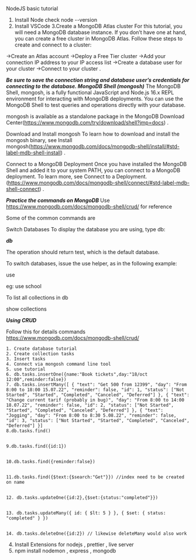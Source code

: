 NodeJS basic tutorial 
1. Install Node 
check node --version
2. Install VSCode 
3.Create a MongoDB Atlas cluster
For this tutorial, you will need a MongoDB database instance. If you don’t have one at hand, you can create a free cluster in MongoDB Atlas. Follow these steps to create and connect to a cluster:

->Create an Atlas account
->Deploy a Free Tier cluster
->Add your connection IP address to your IP access list
->Create a database user for your cluster
->Connect to your cluster
.


***Be sure to save the connection string and database user’s credentials for connecting to the database.
MongoDB Shell (mongosh)***
The MongoDB Shell, mongosh, is a fully functional JavaScript and Node.js 16.x REPL environment for interacting with MongoDB deployments. You can use the MongoDB Shell to test queries and operations directly with your database.

mongosh is available as a standalone package in the 
MongoDB Download Center(https://www.mongodb.com/try/download/shell?jmp=docs)
.

Download and Install mongosh
To learn how to download and install the mongosh binary, see Install
mongosh(https://www.mongodb.com/docs/mongodb-shell/install/#std-label-mdb-shell-install)
.

Connect to a MongoDB Deployment
Once you have installed the MongoDB Shell and added it to your system PATH, you can connect to a MongoDB deployment. To learn more, see Connect to a Deployment.(https://www.mongodb.com/docs/mongodb-shell/connect/#std-label-mdb-shell-connect)
.

***Practice the commands on MongoDB***
Use https://www.mongodb.com/docs/mongodb-shell/crud/ for reference 


Some of the common commands are 

Switch Databases
To display the database you are using, type db:

***db***

The operation should return test, which is the default database.

To switch databases, issue the use <db> helper, as in the following example:

  
use <database>

eg: use school 
  
To list all collections in db 
  
show collections 
  
***Using CRUD***
  
Follow this for details commands https://www.mongodb.com/docs/mongodb-shell/crud/
  
    1. Create database tutorial 
    2. Create collection tasks 
    3. Insert tasks 
    4. Connect via mongosh command line tool 
    5. use tutorial 
    6. db.tasks.insertOne({name:"Book tickets",day:"18/oct 12:00",reminder:false})
    7. db.tasks.insertMany([ { "text": "Get 500 from 12399", "day": "From 8:00 to 18:00 15.07.22", "reminder": false, "id": 1, "status": ["Not Started", "Started", "Completed", "Canceled", "Deferred"] }, { "text": "Change current tarif (probably in bug)", "day": "From 8:00 to 14:00 18.07.22", "reminder": false, "id": 2, "status": ["Not Started", "Started", "Completed", "Canceled", "Deferred"] }, { "text": "Jogging", "day": "From 8:00 to 8:30 5.08.22", "reminder": false, "id": 3, "status": ["Not Started", "Started", "Completed", "Canceled", "Deferred"] }]
    8.db.tasks.find()
  
  
    9.db.tasks.find({id:1})
  
  
    10.db.tasks.find({reminder:false})
  
  
    11.db.tasks.find({$text:{$search:"Get"}}) //index need to be created on name
  
  
    12. db.tasks.updateOne({id:2},{$set:{status:"completed"}})
  
  
    13. db.tasks.updateMany({ id: { $lt: 5 } }, { $set: { status: "completed" } })
  
  
    14. db.tasks.deleteOne({id:2}) // likewise deleteMany would also work


4. Install Extensions for nodejs , prettier , live server 
5. npm install nodemon , express , mongodb 
